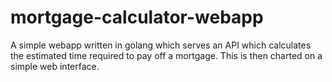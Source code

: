 # mortgage-calculator-webapp
A simple webapp written in golang which serves an API which calculates the estimated time required to pay off a mortgage. This is then charted on a simple web interface.
